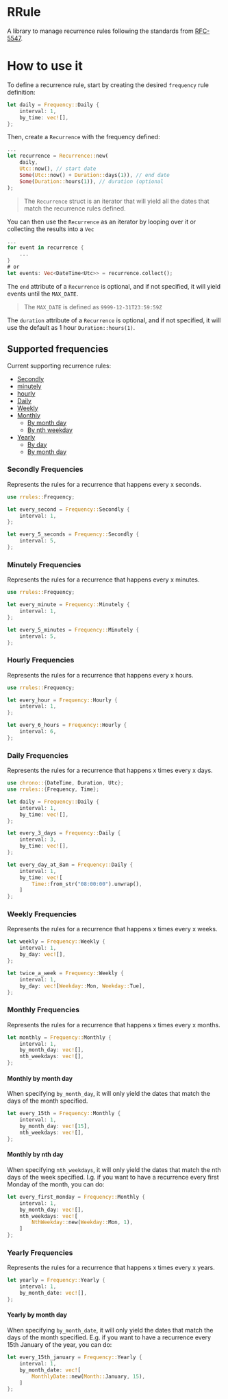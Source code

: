 # RRule

A library to manage recurrence rules following the standards from [RFC-5547](https://icalendar.org/iCalendar-RFC-5545/3-3-10-recurrence-rule.html).


# How to use it

To define a recurrence rule, start by creating the desired `frequency` rule definition:

```rust
let daily = Frequency::Daily {
    interval: 1,
    by_time: vec![],
};
```

Then, create a `Recurrence` with the frequency defined:

```rust
...
let recurrence = Recurrence::new(
    daily,
    Utc::now(), // start date
    Some(Utc::now() + Duration::days(1)), // end date
    Some(Duration::hours(1)), // duration (optional
);
```

> The `Recurrence` struct is an iterator that will yield all the dates that match the recurrence rules defined.

You can then use the `Recurrence` as an iterator by looping over it or collecting the results into a `Vec`

```rust
...
for event in recurrence {
    ...
}
# or
let events: Vec<DateTime<Utc>> = recurrence.collect();
```

The `end` attribute of a `Recurrence` is optional, and if not specified, it will yield events until the `MAX_DATE`.
> The `MAX_DATE` is defined as `9999-12-31T23:59:59Z`


The `duration` attribute of a `Recurrence` is optional, and if not specified, it will use the default as 1 hour `Duration::hours(1)`.

## Supported frequencies
Current supporting recurrence rules:

- [Secondly](#secondly)
- [minutely](#minutely)
- [hourly](#hourly)
- [Daily](#daily)
- [Weekly](#weekly)
- [Monthly](#monthly)
    - [By month day](#monthly-by-month-day)
    - [By nth weekday](#monthly-by-day)
- [Yearly](#yearly)
    - [By day](#yearly-by-day)
    - [By month day](#yearly-by-month-day)


<span id="secondly"></span>
### Secondly Frequencies
Represents the rules for a recurrence that happens every x seconds.

```rust
use rrules::Frequency;

let every_second = Frequency::Secondly {
    interval: 1,
};

let every_5_seconds = Frequency::Secondly {
    interval: 5,
};
```

<span id="minutely"></span>
### Minutely Frequencies
Represents the rules for a recurrence that happens every x minutes.

```rust
use rrules::Frequency;

let every_minute = Frequency::Minutely {
    interval: 1,
};

let every_5_minutes = Frequency::Minutely {
    interval: 5,
};
```

<span id="hourly"></span>
### Hourly Frequencies
Represents the rules for a recurrence that happens every x hours.

```rust
use rrules::Frequency;

let every_hour = Frequency::Hourly {
    interval: 1,
};

let every_6_hours = Frequency::Hourly {
    interval: 6,
};
```

<span id="daily"></span>
### Daily Frequencies
Represents the rules for a recurrence that happens x times every x days.

```rust
use chrono::{DateTime, Duration, Utc};
use rrules::{Frequency, Time};

let daily = Frequency::Daily {
    interval: 1,
    by_time: vec![],
};

let every_3_days = Frequency::Daily {
    interval: 3,
    by_time: vec![],
};

let every_day_at_8am = Frequency::Daily {
    interval: 1,
    by_time: vec![
        Time::from_str("08:00:00").unwrap(),
    ]
};
```

<span id="weekly"></span>
### Weekly Frequencies
Represents the rules for a recurrence that happens x times every x weeks.

```rust
let weekly = Frequency::Weekly {
    interval: 1,
    by_day: vec![],
};

let twice_a_week = Frequency::Weekly {
    interval: 1,
    by_day: vec![Weekday::Mon, Weekday::Tue],
};
```
<span id="monthly"></span>
### Monthly Frequencies
Represents the rules for a recurrence that happens x times every x months.

```rust
let monthly = Frequency::Monthly {
    interval: 1,
    by_month_day: vec![],
    nth_weekdays: vec![],
};
```

<span id="monthly-by-month-day"></span>
#### Monthly by month day

When specifying `by_month_day`, it will only yield the dates that match the days of the month specified.

```rust
let every_15th = Frequency::Monthly {
    interval: 1,
    by_month_day: vec![15],
    nth_weekdays: vec![],
};
```

<span id="monthly-by-day"></span>
#### Monthly by nth day

When specifying `nth_weekdays`, it will only yield the dates that match the nth days of the week specified.
I.g. if you want to have a recurrence every first Monday of the month, you can do:

```rust
let every_first_monday = Frequency::Monthly {
    interval: 1,
    by_month_day: vec![],
    nth_weekdays: vec![
        NthWeekday::new(Weekday::Mon, 1),
    ]
};
```

<span id="yearly"></span>
### Yearly Frequencies
Represents the rules for a recurrence that happens x times every x years.

```rust
let yearly = Frequency::Yearly {
    interval: 1,
    by_month_date: vec![],
};
```

<span id="yearly-by-month-day"></span>
#### Yearly by month day
    
When specifying `by_month_date`, it will only yield the dates that match the days of the month specified.
E.g. if you want to have a recurrence every 15th January of the year, you can do:
    
```rust
let every_15th_january = Frequency::Yearly {
    interval: 1,
    by_month_date: vec![
        MonthlyDate::new(Month::January, 15),
    ]
};
```
